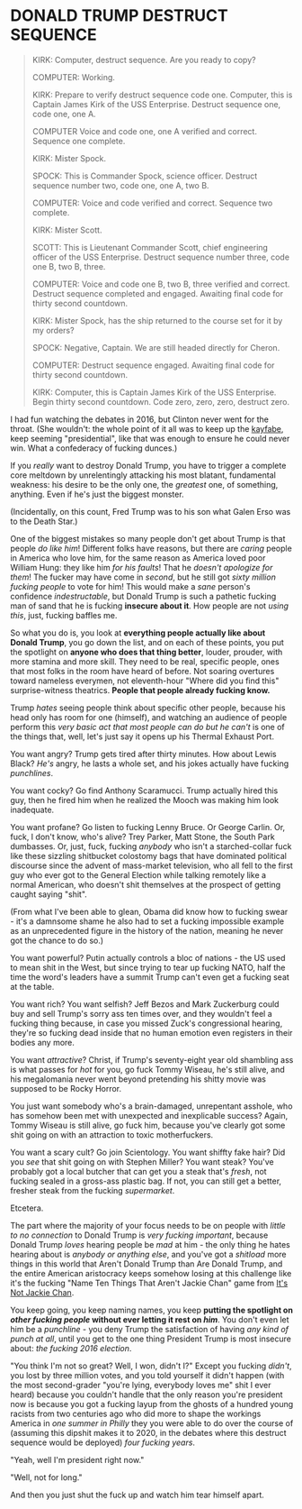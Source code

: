 # DONALD TRUMP DESTRUCT SEQUENCE

> KIRK: Computer, destruct sequence. Are you ready to copy?
>
> COMPUTER: Working.
>
> KIRK: Prepare to verify destruct sequence code one. Computer, this is Captain James Kirk of the USS Enterprise. Destruct sequence one, code one, one A.
>
> COMPUTER Voice and code one, one A verified and correct. Sequence one complete.
>
> KIRK: Mister Spock.
>
> SPOCK: This is Commander Spock, science officer. Destruct sequence number two, code one, one A, two B.
>
> COMPUTER: Voice and code verified and correct. Sequence two complete.
>
> KIRK: Mister Scott.
>
> SCOTT: This is Lieutenant Commander Scott, chief engineering officer of the USS Enterprise. Destruct sequence number three, code one B, two B, three.
>
> COMPUTER: Voice and code one B, two B, three verified and correct. Destruct sequence completed and engaged. Awaiting final code for thirty second countdown.
>
> KIRK: Mister Spock, has the ship returned to the course set for it by my orders?
>
> SPOCK: Negative, Captain. We are still headed directly for Cheron.
>
> COMPUTER: Destruct sequence engaged. Awaiting final code for thirty second countdown.
>
> KIRK: Computer, this is Captain James Kirk of the USS Enterprise. Begin thirty second countdown. Code zero, zero, zero, destruct zero.

I had fun watching the debates in 2016, but Clinton never went for the throat. (She wouldn't: the whole point of it all was to keep up the [kayfabe][], keep seeming "presidential", like that was enough to ensure he could never win. What a confederacy of fucking dunces.)

[Kayfabe]: https://en.wikipedia.org/wiki/Kayfabe

If you *really* want to destroy Donald Trump, you have to trigger a complete core meltdown by unrelentingly attacking his most blatant, fundamental weakness: his desire to be the only one, the *greatest* one, of something, anything. Even if he's just the biggest monster.

(Incidentally, on this count, Fred Trump was to his son what Galen Erso was to the Death Star.)

One of the biggest mistakes so many people don't get about Trump is that people *do like him*! Different folks have reasons, but there are *caring* people in America who love him, for the same reason as America loved poor William Hung: they like him *for his faults*! That he *doesn't apologize for them*! The fucker may have come in *second*, but he still got *sixty million fucking people* to vote for him! This would make a *sane* person's confidence *indestructable*, but Donald Trump is such a pathetic fucking man of sand that he is fucking **insecure about it**. How people are not *using this*, just, fucking baffles me.

So what you do is, you look at **everything people actually like about Donald Trump**, you go down the list, and on each of these points, you put the spotlight on **anyone who does that thing better**, louder, prouder, with more stamina and more skill. They need to be real, specific people, ones that most folks in the room have heard of before. Not soaring overtures toward nameless everymen, not eleventh-hour "Where did you find this" surprise-witness theatrics. **People that people already fucking know.**

Trump *hates* seeing people think about specific other people, because his head only has room for one (himself), and watching an audience of people perform this *very basic act that most people can do but he can't* is one of the things that, well, let's just say it opens up his Thermal Exhaust Port.

You want angry? Trump gets tired after thirty minutes. How about Lewis Black? *He's* angry, he lasts a whole set, and his jokes actually have fucking *punchlines*.

You want cocky? Go find Anthony Scaramucci. Trump actually hired this guy, then he fired him when he realized the Mooch was making him look inadequate.

You want profane? Go listen to fucking Lenny Bruce. Or George Carlin. Or, fuck, I don't know, who's alive? Trey Parker, Matt Stone, the South Park dumbasses. Or, just, fuck, fucking *anybody* who isn't a starched-collar fuck like these sizzling shitbucket colostomy bags that have dominated political discourse since the advent of mass-market television, who all fell to the first guy who ever got to the General Election while talking remotely like a normal American, who doesn't shit themselves at the prospect of getting caught saying "shit".

(From what I've been able to glean, Obama did know how to fucking swear - it's a damnsome shame he also had to set a fucking impossible example as an unprecedented figure in the history of the nation, meaning he never got the chance to do so.)

You want powerful? Putin actually controls a bloc of nations - the US used to mean shit in the West, but since trying to tear up fucking NATO, half the time the word's leaders have a summit Trump can't even get a fucking seat at the table.

You want rich? You want selfish? Jeff Bezos and Mark Zuckerburg could buy and sell Trump's sorry ass ten times over, and they wouldn't feel a fucking thing because, in case you missed Zuck's congressional hearing, they're so fucking dead inside that no human emotion even registers in their bodies any more.

You want *attractive*? Christ, if Trump's seventy-eight year old shambling ass is what passes for *hot* for you, go fuck Tommy Wiseau, he's still alive, and his megalomania never went beyond pretending his shitty movie was supposed to be Rocky Horror.

You just want somebody who's a brain-damaged, unrepentant asshole, who has somehow been met with unexpected and inexplicable success? Again, Tommy Wiseau is still alive, go fuck him, because you've clearly got some shit going on with an attraction to toxic motherfuckers.

You want a scary cult? Go join Scientology. You want shiffty fake hair? Did you *see* that shit going on with Stephen Miller? You want steak? You've probably got a local butcher that can get you a steak that's *fresh*, not fucking sealed in a gross-ass plastic bag. If not, you can still get a better, fresher steak from the fucking *supermarket*.

Etcetera.

The part where the majority of your focus needs to be on people with *little to no connection* to Donald Trump is *very fucking important*, because Donald Trump *loves* hearing people be *mad* at him - the only thing he hates hearing about is *anybody or anything else*, and you've got a *shitload* more things in this world that Aren't Donald Trump than Are Donald Trump, and the entire American aristocracy keeps somehow losing at this challenge like it's the fucking "Name Ten Things That Aren't Jackie Chan" game from [It's Not Jackie Chan][].

[It's Not Jackie Chan]: https://www.youtube.com/watch?v=d8u4CEBVq7s

You keep going, you keep naming names, you keep **putting the spotlight on _other fucking people_ without ever letting it rest on _him_**. You don't even let him be a *punchline* - you deny Trump the satisfaction of having *any kind of punch at all*, until you get to the one thing President Trump is most insecure about: *the fucking 2016 election*.

"You think I'm not so great? Well, I won, didn't I?" Except you fucking *didn't*, you lost by three million votes, and you told yourself it didn't happen (with the most second-grader "you're lying, everybody loves me" shit I ever heard) because you couldn't handle that the only reason you're president now is because you got a fucking layup from the ghosts of a hundred young racists from two centuries ago who did more to shape the workings America in *one summer in Philly* they you were able to do over the course of (assuming this dipshit makes it to 2020, in the debates where this destruct sequence would be deployed) *four fucking years*.

"Yeah, well I'm president right now."

"Well, not for long."

And then you just shut the fuck up and watch him tear himself apart.
